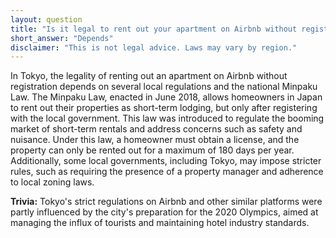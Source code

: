 ```yaml
---
layout: question
title: "Is it legal to rent out your apartment on Airbnb without registration in Tokyo?"
short_answer: "Depends"
disclaimer: "This is not legal advice. Laws may vary by region."
---
```


In Tokyo, the legality of renting out an apartment on Airbnb without registration depends on several local regulations and the national Minpaku Law. The Minpaku Law, enacted in June 2018, allows homeowners in Japan to rent out their properties as short-term lodging, but only after registering with the local government. This law was introduced to regulate the booming market of short-term rentals and address concerns such as safety and nuisance. Under this law, a homeowner must obtain a license, and the property can only be rented out for a maximum of 180 days per year. Additionally, some local governments, including Tokyo, may impose stricter rules, such as requiring the presence of a property manager and adherence to local zoning laws.

**Trivia:** Tokyo's strict regulations on Airbnb and other similar platforms were partly influenced by the city's preparation for the 2020 Olympics, aimed at managing the influx of tourists and maintaining hotel industry standards.
